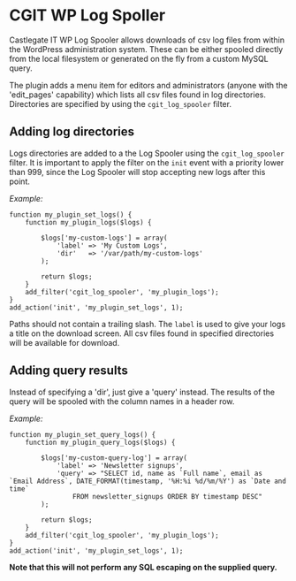 # CGIT WP Log Spoller

Castlegate IT WP Log Spooler allows downloads of csv log files from within the WordPress administration system. These can be either spooled directly from the local filesystem or generated on the fly from a custom MySQL query.

The plugin adds a menu item for editors and administrators (anyone with the 'edit_pages' capability) which lists all csv files found in log directories. Directories are specified by using the `cgit_log_spooler` filter.

## Adding log directories

Logs directories are added to a the Log Spooler using the `cgit_log_spooler`
filter. It is important to apply the filter on the `init` event with a priority lower than 999, since the Log Spooler will stop accepting new logs after this point.

*Example:*

    function my_plugin_set_logs() {
        function my_plugin_logs($logs) {

            $logs['my-custom-logs'] = array(
                'label' => 'My Custom Logs',
                'dir'   => '/var/path/my-custom-logs'
            );

            return $logs;
        }
        add_filter('cgit_log_spooler', 'my_plugin_logs');
    }
    add_action('init', 'my_plugin_set_logs', 1);

Paths should not contain a trailing slash. The `label` is used to give your logs a title on the download screen. All csv files found in specified directories will be available for download.

## Adding query results

Instead of specifying a 'dir', just give a 'query' instead. The results of the query will be spooled with the column names in a header row.

*Example:*

    function my_plugin_set_query_logs() {
        function my_plugin_query_logs($logs) {

            $logs['my-custom-query-log'] = array(
                'label' => 'Newsletter signups',
                'query' => "SELECT id, name as `Full name`, email as `Email Address`, DATE_FORMAT(timestamp, '%H:%i %d/%m/%Y') as `Date and time`
                    FROM newsletter_signups ORDER BY timestamp DESC"
            );

            return $logs;
        }
        add_filter('cgit_log_spooler', 'my_plugin_logs');
    }
    add_action('init', 'my_plugin_set_logs', 1);

**Note that this will not perform any SQL escaping on the supplied query.**